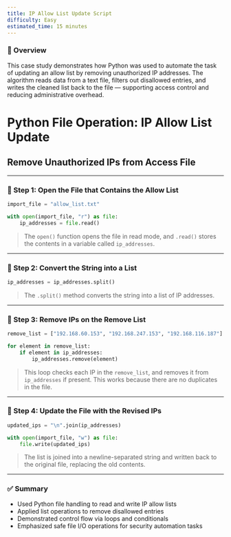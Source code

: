 ```yaml
---
title: IP Allow List Update Script  
difficulty: Easy  
estimated_time: 15 minutes  
---
```


### 🧾 Overview  
This case study demonstrates how Python was used to automate the task of updating an allow list by removing unauthorized IP addresses. The algorithm reads data from a text file, filters out disallowed entries, and writes the cleaned list back to the file — supporting access control and reducing administrative overhead.

# Python File Operation: IP Allow List Update  
## Remove Unauthorized IPs from Access File

---

### 📁 Step 1: Open the File that Contains the Allow List  
```python
import_file = "allow_list.txt"

with open(import_file, "r") as file:
    ip_addresses = file.read()
```
> The `open()` function opens the file in read mode, and `.read()` stores the contents in a variable called `ip_addresses`.

---

### 🔄 Step 2: Convert the String into a List  
```python
ip_addresses = ip_addresses.split()
```
> The `.split()` method converts the string into a list of IP addresses.

---

### 🧹 Step 3: Remove IPs on the Remove List  
```python
remove_list = ["192.168.60.153", "192.168.247.153", "192.168.116.187"]

for element in remove_list:
    if element in ip_addresses:
        ip_addresses.remove(element)
```
> This loop checks each IP in the `remove_list`, and removes it from `ip_addresses` if present. This works because there are no duplicates in the file.

---

### 💾 Step 4: Update the File with the Revised IPs  
```python
updated_ips = "\n".join(ip_addresses)

with open(import_file, "w") as file:
    file.write(updated_ips)
```
> The list is joined into a newline-separated string and written back to the original file, replacing the old contents.

---

### ✅ Summary  
- Used Python file handling to read and write IP allow lists  
- Applied list operations to remove disallowed entries  
- Demonstrated control flow via loops and conditionals  
- Emphasized safe file I/O operations for security automation tasks


